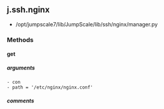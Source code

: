 ## j.ssh.nginx

- /opt/jumpscale7/lib/JumpScale/lib/ssh/nginx/manager.py

### Methods

#### get 
##### arguments

    - con
    - path = '/etc/nginx/nginx.conf'

##### comments

